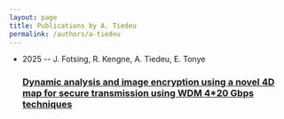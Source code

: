 ```yaml
---
layout: page
title: Publications by A. Tiedeu
permalink: /authors/a-tiedeu
---
```


<ul class="post-list">
<li><span class='post-meta'>2025 -- J. Fotsing, R. Kengne, A. Tiedeu, E. Tonye</span><h3><a class='post-link' href="{{ site.baseurl }}/dynamic-analysis-and-image-encryption-using-a-novel-4d-map-for-secure-transmission-using-wdm-4-20-gbps-techniques">Dynamic analysis and image encryption using a novel 4D map for secure transmission using WDM 4*20 Gbps techniques</a></h3></li>

</ul>

